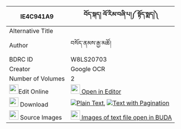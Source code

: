|IE4C941A9|བོད་སྐད། ལོ་རིམ་བཞི་པ།༼ སྟོད་སྨད།༽ 
| --- | --- 
|Alternative Title |
|Author| བསོད་ནམས་རྒྱ་མཚོ།
|BDRC ID | W8LS20703
|Creator | Google OCR
|Number of Volumes| 2
|<img width="25" src="https://img.icons8.com/color/25/000000/edit-property.png">Edit Online| [<img width="25" src="https://avatars.githubusercontent.com/u/45091458?s=200&v=4"> Open in Editor](http://editor.openpecha.org/IE4C941A9)
|<img width="25" src="https://img.icons8.com/fluent/48/000000/download-2.png"/>  Download | [![](https://img.icons8.com/color/20/000000/txt.png)Plain Text](https://github.com/Openpecha/IE4C941A9/releases/download/v1/boke_lorim_shyipa_tome_plain_IE4C941A9.zip), [![](https://img.icons8.com/color/20/000000/txt.png)Text with Pagination](https://github.com/Openpecha/IE4C941A9/releases/download/v1/boke_lorim_shyipa_tome_pages_IE4C941A9.zip)
|<img width="25" src="https://img.icons8.com/plasticine/100/000000/pictures-folder.png"/>  Source Images | [<img width="25" src="https://library.bdrc.io/icons/BUDA-small.svg"> Images of text file open in BUDA](https://library.bdrc.io/show/bdr:W8LS20703)